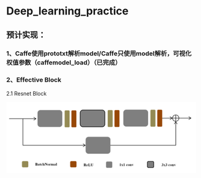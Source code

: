 # Deep_learning_practice
## 预计实现：
### 1、Caffe使用prototxt解析model/Caffe只使用model解析，可视化权值参数（caffemodel_load）（已完成）
> 
### 2、Effective Block
>
2.1 Resnet Block
>
![Example](effective_block/ResnetBlock/resnet.png)
> 

